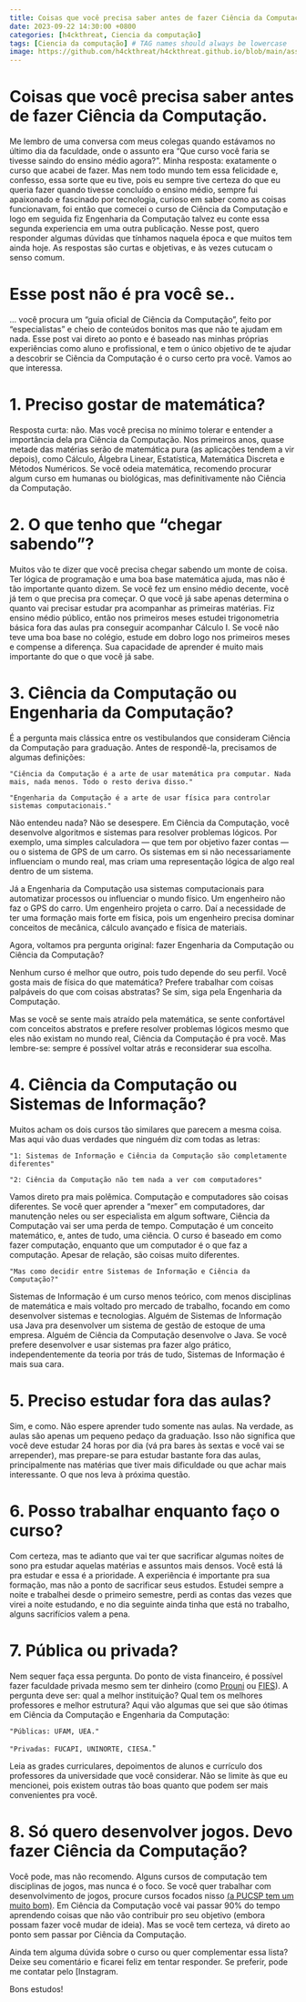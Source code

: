 ```yaml
---
title: Coisas que você precisa saber antes de fazer Ciência da Computação
date: 2023-09-22 14:30:00 +0800
categories: [h4ckthreat, Ciencia da computação]
tags: [Ciencia da computação] # TAG names should always be lowercase
image: https://github.com/h4ckthreat/h4ckthreat.github.io/blob/main/assets/img/posts/coisas-que-voce-precisa-saber-antes-de-fazer-ciencia-da-computacao.jpg
---
```


# Coisas que você precisa saber antes de fazer Ciência da Computação.

Me lembro de uma conversa com meus colegas quando estávamos no último dia da faculdade, onde o assunto era “Que curso você faria se tivesse saindo do ensino médio agora?”. Minha resposta: exatamente o curso que acabei de fazer. Mas nem todo mundo tem essa felicidade e, confesso, essa sorte que eu tive, pois eu sempre tive certeza do que eu queria fazer quando tivesse concluído o ensino médio, sempre fui apaixonado e fascinado por tecnologia, curioso em saber como as coisas funcionavam, foi então que comecei o curso de Ciência da Computação e logo em seguida fiz Engenharia da Computação talvez eu conte essa segunda experiencia em uma outra publicação. Nesse post, quero responder algumas dúvidas que tínhamos naquela época e que muitos tem ainda hoje. As respostas são curtas e objetivas, e às vezes cutucam o senso comum.

# Esse post não é pra você se..

… você procura um “guia oficial de Ciência da Computação”, feito por “especialistas” e cheio de conteúdos bonitos mas que não te ajudam em nada. Esse post vai direto ao ponto e é baseado nas minhas próprias experiências como aluno e profissional, e tem o único objetivo de te ajudar a descobrir se Ciência da Computação é o curso certo pra você. Vamos ao que interessa.

# 1. Preciso gostar de matemática?
Resposta curta: não. Mas você precisa no mínimo tolerar e entender a importância dela pra Ciência da Computação. Nos primeiros anos, quase metade das matérias serão de matemática pura (as aplicações tendem a vir depois), como Cálculo, Álgebra Linear, Estatística, Matemática Discreta e Métodos Numéricos. Se você odeia matemática, recomendo procurar algum curso em humanas ou biológicas, mas definitivamente não Ciência da Computação.

# 2. O que tenho que “chegar sabendo”?
Muitos vão te dizer que você precisa chegar sabendo um monte de coisa. Ter lógica de programação e uma boa base matemática ajuda, mas não é tão importante quanto dizem. Se você fez um ensino médio decente, você já tem o que precisa pra começar. O que você já sabe apenas determina o quanto vai precisar estudar pra acompanhar as primeiras matérias. Fiz ensino médio público, então nos primeiros meses estudei trigonometria básica fora das aulas pra conseguir acompanhar Cálculo I. Se você não teve uma boa base no colégio, estude em dobro logo nos primeiros meses e compense a diferença. Sua capacidade de aprender é muito mais importante do que o que você já sabe.

# 3. Ciência da Computação ou Engenharia da Computação?
É a pergunta mais clássica entre os vestibulandos que consideram Ciência da Computação para graduação. Antes de respondê-la, precisamos de algumas definições:

`"Ciência da Computação é a arte de usar matemática pra computar. Nada mais, nada menos. Todo o resto deriva disso."`

`"Engenharia da Computação é a arte de usar física para controlar sistemas computacionais."`

Não entendeu nada?
Não se desespere.
Em Ciência da Computação, você desenvolve algoritmos e sistemas para resolver problemas lógicos. Por exemplo, uma simples calculadora — que tem por objetivo fazer contas — ou o sistema de GPS de um carro. Os sistemas em si não necessariamente influenciam o mundo real, mas criam uma representação lógica de algo real dentro de um sistema.

Já a Engenharia da Computação usa sistemas computacionais para automatizar processos ou influenciar o mundo físico. Um engenheiro não faz o GPS do carro. Um engenheiro projeta o carro. Daí a necessidade de ter uma formação mais forte em física, pois um engenheiro precisa dominar conceitos de mecânica, cálculo avançado e física de materiais.

Agora, voltamos pra pergunta original: fazer Engenharia da Computação ou Ciência da Computação?

Nenhum curso é melhor que outro, pois tudo depende do seu perfil. Você gosta mais de física do que matemática? Prefere trabalhar com coisas palpáveis do que com coisas abstratas? Se sim, siga pela Engenharia da Computação.

Mas se você se sente mais atraído pela matemática, se sente confortável com conceitos abstratos e prefere resolver problemas lógicos mesmo que eles não existam no mundo real, Ciência da Computação é pra você. Mas lembre-se: sempre é possível voltar atrás e reconsiderar sua escolha.

# 4. Ciência da Computação ou Sistemas de Informação?
Muitos acham os dois cursos tão similares que parecem a mesma coisa. Mas aqui vão duas verdades que ninguém diz com todas as letras:

`"1: Sistemas de Informação e Ciência da Computação são completamente diferentes"`

`"2: Ciência da Computação não tem nada a ver com computadores"`

Vamos direto pra mais polêmica. Computação e computadores são coisas diferentes. Se você quer aprender a “mexer” em computadores, dar manutenção neles ou ser especialista em algum software, Ciência da Computação vai ser uma perda de tempo. Computação é um conceito matemático, e, antes de tudo, uma ciência. O curso é baseado em como fazer computação, enquanto que um computador é o que faz a computação. Apesar de relação, são coisas muito diferentes.

`"Mas como decidir entre Sistemas de Informação e Ciência da Computação?"`

Sistemas de Informação é um curso menos teórico, com menos disciplinas de matemática e mais voltado pro mercado de trabalho, focando em como desenvolver sistemas e tecnologias. Alguém de Sistemas de Informação usa Java pra desenvolver um sistema de gestão de estoque de uma empresa. Alguém de Ciência da Computação desenvolve o Java. Se você prefere desenvolver e usar sistemas pra fazer algo prático, independentemente da teoria por trás de tudo, Sistemas de Informação é mais sua cara.

# 5. Preciso estudar fora das aulas?
Sim, e como. Não espere aprender tudo somente nas aulas. Na verdade, as aulas são apenas um pequeno pedaço da graduação. Isso não significa que você deve estudar 24 horas por dia (vá pra bares às sextas e você vai se arrepender), mas prepare-se para estudar bastante fora das aulas, principalmente nas matérias que tiver mais dificuldade ou que achar mais interessante. O que nos leva à próxima questão.

# 6. Posso trabalhar enquanto faço o curso?
Com certeza, mas te adianto que vai ter que sacrificar algumas noites de sono pra estudar aquelas matérias e assuntos mais densos. Você está lá pra estudar e essa é a prioridade. A experiência é importante pra sua formação, mas não a ponto de sacrificar seus estudos. Estudei sempre a noite e trabalhei desde o primeiro semestre, perdi as contas das vezes que virei a noite estudando, e no dia seguinte ainda tinha que está no trabalho, alguns sacrifícios valem a pena.

# 7. Pública ou privada?
Nem sequer faça essa pergunta. Do ponto de vista financeiro, é possível fazer faculdade privada mesmo sem ter dinheiro (como [Prouni](http://prouniportal.mec.gov.br/) ou [FIES](http://sisfiesportal.mec.gov.br/)). A pergunta deve ser: qual a melhor instituição? Qual tem os melhores professores e melhor estrutura? Aqui vão algumas que sei que são ótimas em Ciência da Computação e Engenharia da Computação:

`"Públicas: UFAM, UEA."`

`"Privadas: FUCAPI, UNINORTE, CIESA.`"

Leia as grades curriculares, depoimentos de alunos e currículo dos professores da universidade que você considerar. Não se limite às que eu mencionei, pois existem outras tão boas quanto que podem ser mais convenientes pra você.

# 8. Só quero desenvolver jogos. Devo fazer Ciência da Computação?
Você pode, mas não recomendo. Alguns cursos de computação tem disciplinas de jogos, mas nunca é o foco. Se você quer trabalhar com desenvolvimento de jogos, procure cursos focados nisso [(a PUCSP tem um muito bom)](http://www.pucsp.br/graduacao/superior-de-tecnologia-em-jogos-digitais). Em Ciência da Computação você vai passar 90% do tempo aprendendo coisas que não vão contribuir pro seu objetivo (embora possam fazer você mudar de ideia). Mas se você tem certeza, vá direto ao ponto sem passar por Ciência da Computação.

Ainda tem alguma dúvida sobre o curso ou quer complementar essa lista? Deixe seu comentário e ficarei feliz em tentar responder. Se preferir, pode me contatar pelo [Instagram[](https://www.instagram.com/h4ckthreat/).

Bons estudos!
